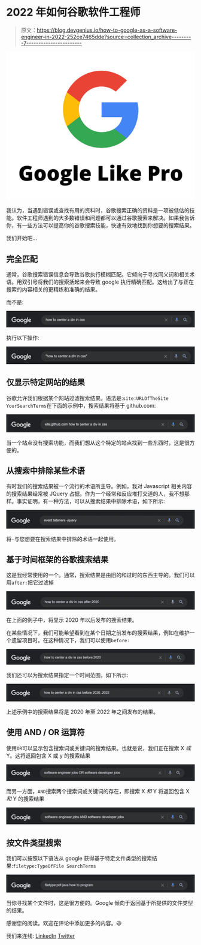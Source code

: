 # 2022 年如何谷歌软件工程师

> 原文：<https://blog.devgenius.io/how-to-google-as-a-software-engineer-in-2022-252ce7465dde?source=collection_archive---------7----------------------->

![](img/631b2ed20ccb56d00f24bae5583ac4a5.png)

我认为，当遇到错误或查找有用的资料时，谷歌搜索正确的资料是一项被低估的技能。软件工程师遇到的大多数错误和问题都可以通过谷歌搜索来解决。如果我告诉你，有一些方法可以提高你的谷歌搜索技能，快速有效地找到你想要的搜索结果。

我们开始吧…

## **完全匹配**

通常，谷歌搜索错误信息会导致谷歌执行模糊匹配。它倾向于寻找同义词和相关术语。用双引号将我们的搜索括起来会导致 google 执行精确匹配。这给出了与正在搜索的内容相关的更精炼和准确的结果。

而不是:

![](img/fac7f507eb655f12bdd7f2254bad0fd3.png)

执行以下操作:

![](img/5269b43331de06b55821b632cb609c78.png)

## 仅显示特定网站的结果

谷歌允许我们根据某个网站过滤搜索结果。语法是:`site:URLOfTheSite YourSearchTerms`在下面的示例中，搜索结果将基于 github.com:

![](img/edccfbe71fa72de320cbfd21f228fb77.png)

当一个站点没有搜索功能，而我们想从这个特定的站点找到一些东西时，这是很方便的。

## 从搜索中排除某些术语

有时我们的搜索结果被一个流行的术语所主导。例如，我对 Javascript 相关内容的搜索结果经常被 JQuery 占据。作为一个经常和反应堆打交道的人，我不想那样。事实证明，有一种方法，可以从搜索结果中排除术语，如下所示:

![](img/5753b08957cb564fcdb55f98c94e8881.png)

将`-`与您想要在搜索结果中排除的术语一起使用。

## 基于时间框架的谷歌搜索结果

这是我经常使用的一个。通常，搜索结果是由旧的和过时的东西主导的。我们可以用`after:`把它过滤掉

![](img/cfcd0692844566ee52f7bf2d1d5a1f6f.png)

在上面的例子中，将显示 2020 年以后发布的搜索结果。

在某些情况下，我们可能希望看到在某个日期之前发布的搜索结果，例如在维护一个遗留项目时。在这种情况下，我们可以使用`before:`

![](img/c601487f46d08281c9165f49dde51d79.png)

我们还可以为搜索结果指定一个时间范围，如下所示:

![](img/2daca323e1b9cde78d94a3e1e8a7c25b.png)

上述示例中的搜索结果将是 2020 年至 2022 年之间发布的结果。

## 使用 AND / OR 运算符

使用`OR`可以显示包含搜索词或关键词的搜索结果。也就是说，我们正在搜索 X *或* Y。这将返回包含 X 或 y 的搜索结果

![](img/09b23562bbcd743a80c05032f688b9a9.png)

而另一方面，`AND`搜索两个搜索词或关键词的存在，即搜索 X *和* Y 将返回包含 X *和* Y 的搜索结果

![](img/0b28937fbc190a23c5aea096441ed0bf.png)

## 按文件类型搜索

我们可以按照以下语法从 google 获得基于特定文件类型的搜索结果:`filetype:TypeOfFile SearchTerms`

![](img/a18a90ca9d6aa6426ba0a3d0a52c1971.png)

当你寻找某个文件时，这是很方便的。Google 倾向于返回基于所提供的文件类型的结果。

感谢您的阅读。欢迎在评论中添加更多的内容。😃

我们来连线:
[LinkedIn](https://www.linkedin.com/in/rabi-siddique-b6b4971a0/)
[Twitter](https://twitter.com/rabisiddique234)